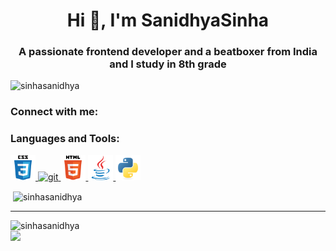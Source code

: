 <h1 align="center">Hi 👋, I'm SanidhyaSinha</h1>
<h3 align="center">A passionate frontend developer and a beatboxer from India and I study in 8th grade</h3>

<p align="left"> <img src="https://komarev.com/ghpvc/?username=sinhasanidhya&label=Profile%20views&color=0e75b6&style=flat" alt="sinhasanidhya" /> </p>

<h3 align="left">Connect with me:</h3>
<p align="left">
</p>

<h3 align="left">Languages and Tools:</h3>
<p align="left"> <a href="https://www.w3schools.com/css/" target="_blank" rel="noreferrer"> <img src="https://raw.githubusercontent.com/devicons/devicon/master/icons/css3/css3-original-wordmark.svg" alt="css3" width="40" height="40"/> </a> <a href="https://git-scm.com/" target="_blank" rel="noreferrer"> <img src="https://www.vectorlogo.zone/logos/git-scm/git-scm-icon.svg" alt="git" width="40" height="40"/> </a> <a href="https://www.w3.org/html/" target="_blank" rel="noreferrer"> <img src="https://raw.githubusercontent.com/devicons/devicon/master/icons/html5/html5-original-wordmark.svg" alt="html5" width="40" height="40"/> </a> <a href="https://www.java.com" target="_blank" rel="noreferrer"> <img src="https://raw.githubusercontent.com/devicons/devicon/master/icons/java/java-original.svg" alt="java" width="40" height="40"/> </a> <a href="https://www.python.org" target="_blank" rel="noreferrer"> <img src="https://raw.githubusercontent.com/devicons/devicon/master/icons/python/python-original.svg" alt="python" width="40" height="40"/> </a> </p>

<p>&nbsp;<img align="center" src="https://github-readme-stats.vercel.app/api?username=sinhasanidhya&show_icons=true&locale=en" alt="sinhasanidhya" /></p>
<hr>
<p><img align="left" src="https://github-readme-stats.vercel.app/api/top-langs?username=sinhasanidhya&show_icons=true&locale=en&layout=compact" alt="sinhasanidhya" /></p>

<br> 
<img src="https://www.ge.com/research/sites/default/files/styles/hero_banner/public/2018-11/landing-technology-domains-capabilities-hero.jpg?itok=gYYh7y_B"/>

